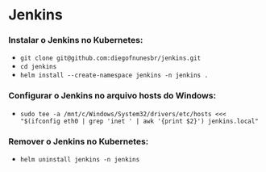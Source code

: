 # Jenkins

### Instalar o Jenkins no Kubernetes:

- `git clone git@github.com:diegofnunesbr/jenkins.git`
- `cd jenkins`
- `helm install --create-namespace jenkins -n jenkins .`

### Configurar o Jenkins no arquivo hosts do Windows:

- `sudo tee -a /mnt/c/Windows/System32/drivers/etc/hosts <<< "$(ifconfig eth0 | grep 'inet ' | awk '{print $2}') jenkins.local"`

### Remover o Jenkins no Kubernetes:

- `helm uninstall jenkins -n jenkins`
